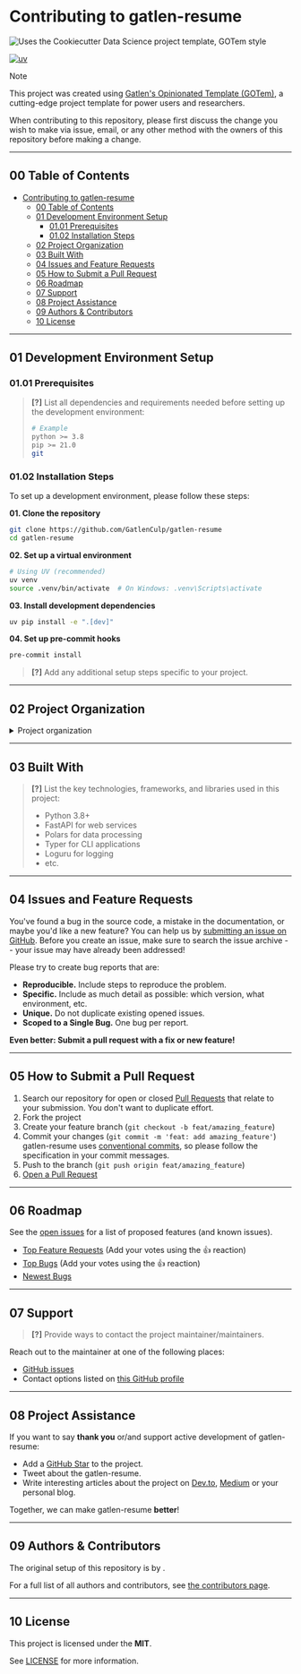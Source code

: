 # Contributing to gatlen-resume

![Uses the Cookiecutter Data Science project template, GOTem style](https://img.shields.io/badge/GOTem-Project%20Instance-328F97?logo=cookiecutter)

[![uv](https://img.shields.io/endpoint?url=https://raw.githubusercontent.com/astral-sh/uv/main/assets/badge/v0.json)](https://github.com/astral-sh/uv)


> [!NOTE]
> This project was created using [Gatlen's Opinionated Template (GOTem)](https://github.com/GatlenCulp/gatlens-opinionated-template), a cutting-edge project template for power users and researchers.

When contributing to this repository, please first discuss the change you wish to make via issue, email, or any other method with the owners of this repository before making a change.


---
## 00 Table of Contents

- [Contributing to gatlen-resume](#contributing-to-gatlen-resume)
  - [00 Table of Contents](#00-table-of-contents)
  - [01 Development Environment Setup](#01-development-environment-setup)
    - [01.01 Prerequisites](#0101-prerequisites)
    - [01.02 Installation Steps](#0102-installation-steps)
  - [02 Project Organization](#02-project-organization)
  - [03 Built With](#03-built-with)
  - [04 Issues and Feature Requests](#04-issues-and-feature-requests)
  - [05 How to Submit a Pull Request](#05-how-to-submit-a-pull-request)
  - [06 Roadmap](#06-roadmap)
  - [07 Support](#07-support)
  - [08 Project Assistance](#08-project-assistance)
  - [09 Authors & Contributors](#09-authors--contributors)
  - [10 License](#10-license)

---
## 01 Development Environment Setup

### 01.01 Prerequisites

> **[?]**
> List all dependencies and requirements needed before setting up the development environment:
> ```bash
> # Example
> python >= 3.8
> pip >= 21.0
> git
> ```

### 01.02 Installation Steps

To set up a development environment, please follow these steps:

**01. Clone the repository**
```bash
git clone https://github.com/GatlenCulp/gatlen-resume
cd gatlen-resume
```

**02. Set up a virtual environment**

```bash
# Using UV (recommended)
uv venv
source .venv/bin/activate  # On Windows: .venv\Scripts\activate
```


**03. Install development dependencies**

```bash
uv pip install -e ".[dev]"
```


**04. Set up pre-commit hooks**
```bash
pre-commit install
```

> **[?]**
> Add any additional setup steps specific to your project.

---
## 02 Project Organization

<details>
<summary>Project organization</summary>

```
📁 .
├── ⚙️ .cursorrules                    <- LLM instructions for Cursor IDE
├── 💻 .devcontainer                   <- Devcontainer config
├── ⚙️ .gitattributes                  <- GIT-LFS Setup Configuration
├── 🧑‍💻 .github
│   ├── ⚡️ actions
│   │   └── 📁 setup-python-env       <- Automated python setup w/ uv
│   ├── 💡 ISSUE_TEMPLATE             <- Templates for Raising Issues on GH
│   ├── 💡 pull_request_template.md   <- Template for making GitHub PR
│   └── ⚡️ workflows                  
│       ├── 🚀 main.yml               <- Automated cross-platform testing w/ uv, precommit, deptry, 
│       └── 🚀 on-release-main.yml    <- Automated mkdocs updates
├── 💻 .vscode                        <- Preconfigured extensions, debug profiles, workspaces, and tasks for VSCode/Cursor powerusers
│   ├── 🚀 launch.json
│   ├── ⚙️ settings.json
│   ├── 📋 tasks.json
│   └── ⚙️ 'gatlen-resume.code-workspace'
├── 📁 data
│   ├── 📁 external                      <- Data from third party sources
│   ├── 📁 interim                       <- Intermediate data that has been transformed
│   ├── 📁 processed                     <- The final, canonical data sets for modeling
│   └── 📁 raw                           <- The original, immutable data dump
├── 🐳 docker                            <- Docker configuration for reproducability
├── 📚 docs                              <- Project documentation (using mkdocs)
├── 👩‍⚖️ LICENSE                           <- Open-source license if one is chosen
├── 📋 logs                              <- Preconfigured logging directory for
├── 👷‍♂️ Makefile                          <- Makefile with convenience commands (PyPi publishing, formatting, testing, and more)
├── 🚀 Taskfile.yml                    <- Modern alternative to Makefile w/ same functionality
├── 📁 notebooks                         <- Jupyter notebooks
│   ├── 📓 01_name_example.ipynb
│   └── 📰 README.md
├── 🗑️ out
│   ├── 📁 features                      <- Extracted Features
│   ├── 📁 models                        <- Trained and serialized models
│   └── 📚 reports                       <- Generated analysis
│       └── 📊 figures                   <- Generated graphics and figures
├── ⚙️ pyproject.toml                     <- Project configuration file w/ carefully selected dependency stacks
├── 📰 README.md                         <- The top-level README
├── 🔒 secrets                           <- Ignored project-level secrets directory to keep API keys and SSH keys safe and separate from your system (no setting up a new SSH-key in ~/.ssh for every project)
│   └── ⚙️ schema                         <- Clearly outline expected variables
│       ├── ⚙️ example.env
│       └── 🔑 ssh
│           ├── ⚙️ example.config.ssh
│           ├── 🔑 example.something.key
│           └── 🔑 example.something.pub
└── 🚰 'resume'  <- Easily publishable source code
    ├── ⚙️ config.py                     <- Store useful variables and configuration (Preset)
    ├── 🐍 dataset.py                    <- Scripts to download or generate data
    ├── 🐍 features.py                   <- Code to create features for modeling
    ├── 📁 modeling
    │   ├── 🐍 __init__.py
    │   ├── 🐍 predict.py               <- Code to run model inference with trained models
    │   └── 🐍 train.py                 <- Code to train models
    └── 🐍 plots.py                     <- Code to create visualizations
```
</details>

---
## 03 Built With

> **[?]**
> List the key technologies, frameworks, and libraries used in this project:
> 
> - Python 3.8+
> - FastAPI for web services
> - Polars for data processing
> - Typer for CLI applications
> - Loguru for logging
> - etc.

---
## 04 Issues and Feature Requests

You've found a bug in the source code, a mistake in the documentation, or maybe you'd like a new feature? You can help us by [submitting an issue on GitHub](https://github.com/GatlenCulp/gatlen-resume/issues). Before you create an issue, make sure to search the issue archive -- your issue may have already been addressed!

Please try to create bug reports that are:

- **Reproducible.** Include steps to reproduce the problem.
- **Specific.** Include as much detail as possible: which version, what environment, etc.
- **Unique.** Do not duplicate existing opened issues.
- **Scoped to a Single Bug.** One bug per report.

**Even better: Submit a pull request with a fix or new feature!**

---
## 05 How to Submit a Pull Request

1. Search our repository for open or closed [Pull Requests](https://github.com/GatlenCulp/gatlen-resume/pulls) that relate to your submission. You don't want to duplicate effort.
2. Fork the project
3. Create your feature branch (`git checkout -b feat/amazing_feature`)
4. Commit your changes (`git commit -m 'feat: add amazing_feature'`) gatlen-resume uses [conventional commits](https://www.conventionalcommits.org), so please follow the specification in your commit messages.
5. Push to the branch (`git push origin feat/amazing_feature`)
6. [Open a Pull Request](https://github.com/GatlenCulp/gatlen-resume/compare?expand=1)

---
## 06 Roadmap

See the [open issues](https://github.com/GatlenCulp/gatlen-resume/issues) for a list of proposed features (and known issues).

- [Top Feature Requests](https://github.com/GatlenCulp/gatlen-resume/issues?q=label%3Aenhancement+is%3Aopen+sort%3Areactions-%2B1-desc) (Add your votes using the 👍 reaction)
- [Top Bugs](https://github.com/GatlenCulp/gatlen-resume/issues?q=is%3Aissue+is%3Aopen+label%3Abug+sort%3Areactions-%2B1-desc) (Add your votes using the 👍 reaction)
- [Newest Bugs](https://github.com/GatlenCulp/gatlen-resume/issues?q=is%3Aopen+is%3Aissue+label%3Abug)

---
## 07 Support

> **[?]**
> Provide ways to contact the project maintainer/maintainers.

Reach out to the maintainer at one of the following places:

- [GitHub issues](https://github.com/GatlenCulp/gatlen-resume/issues/new?assignees=&labels=question&template=04_SUPPORT_QUESTION.md&title=support%3A+)
- Contact options listed on [this GitHub profile](https://github.com/GatlenCulp)

---
## 08 Project Assistance

If you want to say **thank you** or/and support active development of gatlen-resume:

- Add a [GitHub Star](https://github.com/GatlenCulp/gatlen-resume) to the project.
- Tweet about the gatlen-resume.
- Write interesting articles about the project on [Dev.to](https://dev.to/), [Medium](https://medium.com/) or your personal blog.

Together, we can make gatlen-resume **better**!


---
## 09 Authors & Contributors

The original setup of this repository is by [](https://github.com/GatlenCulp).

For a full list of all authors and contributors, see [the contributors page](https://github.com/GatlenCulp/gatlen-resume/contributors).


---
## 10 License

This project is licensed under the **MIT**.

See [LICENSE](../LICENSE) for more information.

